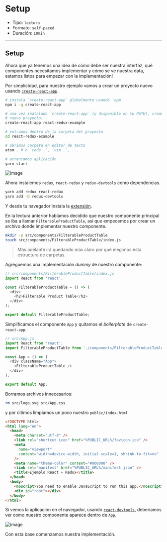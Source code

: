 # Setup

* Tipo: `lectura`
* Formato: `self-paced`
* Duración: `10min`

***

## Setup

Ahora que ya tenemos una idea de cómo debe ser nuestra interfaz, qué componentes
necesitamos implementar y cómo se ve nuestra data, estamos listos para empezar
con la implementación!

Por simplicidad, para nuestro ejemplo vamos a crear un proyecto nuevo usando
[`create-react-app`](https://github.com/facebook/create-react-app).

```sh
# instala `create-react-app` globalmente usando `npm`
npm i -g create-react-app

# una vez inatalado `create-react-app` (y disponible en tu PATH), creamos un
# nuevo proyecto...
create-react-app react-redux-example

# entramos dentro de la carpeta del proyecto
cd react-redux-example

# abrimos carpeta en editor de texto
atom . # o `code .`, `vim .`, ...

# arrancamos aplicación
yarn start
```

![image](https://user-images.githubusercontent.com/110297/51616819-e9845f80-1ef8-11e9-83b5-e3ece013c54d.png)

Ahora instalemos `redux`, `react-redux` y `redux-devtools` como dependencias.

```sh
yarn add redux react-redux
yarn add -D redux-devtools
```

Y desde tu navegador instala la [extensión](http://extension.remotedev.io/).

En la lectura anterior habíamos decidido que nuestro componente principal se
iba a llamar `FilterableProductTable`, así que empecemos por crear un archivo
donde implementar nuestro componente.

```sh
mkdir -p src/components/FilterableProductTable
touch src/components/FilterableProductTable/index.js
```

> Más adelante irá quedando más claro por qué elegimos esta estructura de
> carpetas.

Agreguemos una implementación _dummy_ de nuestro componente:

```js
// src/components/FilterableProductTable/index.js
import React from 'react';

const FilterableProductTable = () => (
  <div>
    <h2>Filterable Product Table</h2>
  </div>
);

export default FilterableProductTable;
```

Simplificamos el componente `App` y quitamos el _boilerplate_ de
`create-react-app`.

```js
// src/App.js
import React from 'react';
import FilterableProductTable from './components/FilterableProductTable';

const App = () => (
  <div className="App">
    <FilterableProductTable />
  </div>
);

export default App;
```

Borramos archivos innecesarios:

```sh
rm src/logo.svg src/App.css
```

y por últimos limpiamos un poco nuestro `public/index.html`

```html
<!DOCTYPE html>
<html lang="en">
  <head>
    <meta charset="utf-8" />
    <link rel="shortcut icon" href="%PUBLIC_URL%/favicon.ico" />
    <meta
      name="viewport"
      content="width=device-width, initial-scale=1, shrink-to-fit=no"
    />
    <meta name="theme-color" content="#000000" />
    <link rel="manifest" href="%PUBLIC_URL%/manifest.json" />
    <title>Ejemplo React + Redux</title>
  </head>
  <body>
    <noscript>You need to enable JavaScript to run this app.</noscript>
    <div id="root"></div>
  </body>
</html>
```

Si vemos la aplicación en el navegador, usando [`react-devtools`](https://github.com/facebook/react-devtools),
deberíamos ver como nuestro componente aparece dentro de `App`.

![image](https://user-images.githubusercontent.com/110297/51619171-c27c5c80-1efd-11e9-96ec-9e05c2c3e213.png)

Con esta base comenzamos nuestra implementación.
